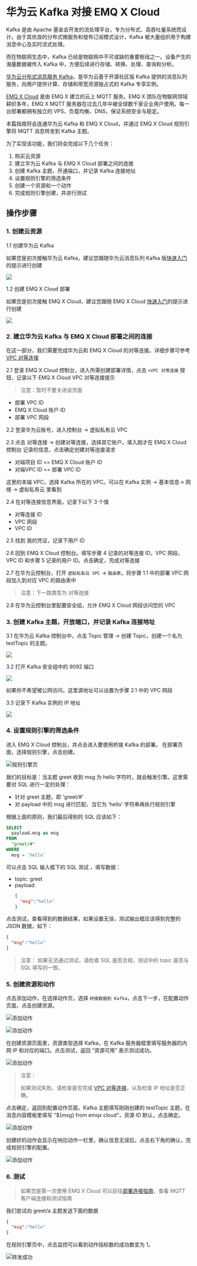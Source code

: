 # 华为云 Kafka 对接 EMQ X Cloud
Kafka 是由 Apache 基金会开发的流处理平台，专为分布式、高吞吐量系统而设计。由于其优良的分布式微服务和發布订阅模式设计，Kafka 被大量组织用于构建消息中心及实时流式处理。

而在物联网生态中，Kafka 已经是物联网中不可或缺的重要枢纽之一。设备产生的海量数据被传入 Kafka 中，方便后续进行存储、转换、处理、查询和分析。

[华为云分布式消息服务 Kafka](https://www.huaweicloud.com/product/dmskafka.html)，是华为云基于开源社区版 Kafka 提供的消息队列服务，向用户提供计算、存储和带宽资源独占式的 Kafka 专享实例。

[EMQ X Cloud](https://cloud.emqx.cn) 是由 EMQ X 建立的云上 MQTT 服务。EMQ X 团队在物联网领域耕织多年，EMQ X MQTT 服务器在过去几年中被全球数千家企业用户使用。每一台部署都拥有独立的 VPS、负载均衡、DNS，保证系统安全与稳定。

本篇指南将会连通华为云 Kafka 和 EMQ X Cloud，并通过 EMQ X Cloud 规则引擎将 MQTT 消息转发到 Kafka 主题。

为了实现该功能，我们将会完成以下几个任务：

1. 购买云资源
2. 建立华为云 Kafka 与 EMQ X Cloud 部署之间的连接
3. 创建 Kafka 主题，开通端口，并记录 Kafka 连接地址
4. 设置规则引擎的筛选条件
5. 创建一个资源和一个动作
6. 完成规则引擎创建，并进行测试

## 操作步骤

### 1. 创建云资源

1.1 创建华为云 Kafka

如果您是初次接触华为云 Kafka，建议您跟随华为云消息队列 Kafka 版[快速入门](https://support.huaweicloud.com/qs-kafka/kafka-qs-0409001.html)的提示进行创建

![](./_assets/buy_huawei_kafka.png)

1.2 创建 EMQ X Cloud 部署

如果您是初次接触 EMQ X Cloud，建议您跟随 EMQ X Cloud [快速入门](../quick_start/introduction.md)的提示进行创建

![](./_assets/buy_huawei_kafka_emqx_deployment.png)

### 2. 建立华为云 Kafka 与 EMQ X Cloud 部署之间的连接

在这一部分，我们需要完成华为云和 EMQ X Cloud 的对等连接。详细步骤可参考 [VPC 对等连接](../deployments/vpc_peering.md)

2.1 登录 EMQ X Cloud 控制台，进入所需创建部署详情，点击 `+VPC 对等连接` 按钮，记录以下 EMQ X Cloud VPC 对等连接提示

> 注意：暂时不要关闭该页面

   * 部署 VPC ID
   * EMQ X Cloud 账户 ID
   * 部署 VPC 网段

2.2 登录华为云账号，进入控制台 -> 虚拟私有云 VPC

2.3 点击 对等连接 -> 创建对等连接，选择其它账户。填入刚才在 EMQ X Cloud 控制台 记录的信息，点击确定创建对等连接请求

* 对端项目 ID == EMQ X Cloud 账户 ID
* 对端VPC ID == 部署 VPC ID

这里的本端 VPC，选择 Kafka 所在的 VPC。可以在 Kafka 实例 -> 基本信息-> 网络 -> 虚拟私有云 里看到


2.4 在对等连接信息界面，记录下以下 3 个值

* 对等连接 ID
* VPC 网段
* VPC ID

2.5 找到 我的凭证，记录下用户 ID

2.6 回到 EMQ X Cloud 控制台。填写步骤 4 记录的对等连接 ID，VPC 网段，VPC ID 和步骤 5 记录的用户 ID。点击确定，完成对等连接

2.7 在华为云控制台，打开 `虚拟私有云 VPC` -> `路由表`，将步骤 1.1 中的部署 VPC 网段加入到对应 VPC 的路由表中

> 注意：下一跳类型为 对等连接

2.8 在华为云控制台里配置安全组，允许 EMQ X Cloud 网段访问您的 VPC

### 3. 创建 Kafka 主题，开放端口，并记录 Kafka 连接地址
3.1 在华为云 Kafka 控制台中，点击 Topic 管理 -> 创建 Topic，创建一个名为 testTopic 的主题。

![](./_assets/set_huawei_kafka_topic.png)

3.2 打开 Kafka 安全组中的 9092 端口

![](./_assets/set_huawei_kafka_port.png)

如果你不希望被公网访问，这里源地址可以设置为步骤 2.1 中的 VPC 网段

3.3 记录下 Kafka 实例的 IP 地址

![](./_assets/record_huawei_kafka_ip.png)

### 4. 设置规则引擎的筛选条件

进入 EMQ X Cloud 控制台，并点击进入要使用桥接 Kafka 的部署。
在部署页面，选择规则引擎，点击创建。

![规则引擎页](./_assets/view_rule_engine.png)

我们的目标是：当主题 greet 收到 msg 为 hello 字符时，就会触发引擎。这里需要对 SQL 进行一定的处理：
- 针对 greet 主题，即 'greet/#'
- 对 payload 中的 msg 进行匹配，当它为 'hello' 字符串再执行规则引擎

根据上面的原则，我们最后得到的 SQL 应该如下：

```sql
SELECT
  payload.msg as msg
FROM
  "greet/#"
WHERE
  msg = 'hello'
```

可以点击 SQL 输入框下的 SQL 测试 ，填写数据：
- topic: greet
- payload:
  ```json
  {
    "msg":"hello"
  }
  ```

点击测试，查看得到的数据结果，如果设置无误，测试输出框应该得到完整的 JSON 数据，如下：
```json
{
  "msg":"hello"
}
```

> 注意：
> 如果无法通过测试，请检查 SQL 是否合规，测试中的 topic 是否与 SQL 填写的一致。


### 5. 创建资源和动作
点击添加动作，在选择动作页，选择 `桥接数据到 Kafka`，点击下一步，在配置动作页面，点击创建资源。

![添加动作](./_assets/add_webhook_action01.png)

![添加动作](./_assets/add_kafka_action02.png)


在创建资源页面里，资源类型选择 Kafka，在 Kafka 服务器框里填写服务器的内网 IP 和对应的端口。点击测试，返回 “资源可用” 表示测试成功。

![添加动作](./_assets/add_kafka_action03.png)

> 注意：
>
>如果测试失败，请检查是否完成 [VPC 对等连接](../deployments/vpc_peering.md)，以及检查 IP 地址是否正确。 

点击确定，返回到配置动作页面，Kafka 主题填写刚刚创建的 testTopic 主题，在消息内容模板里填写 "${msg} from emqx cloud"，资源 ID 默认，点击确定。

![添加动作](./_assets/add_kafka_action04.png)

创建好的动作会显示在响应动作一栏里，确认信息无误后，点击右下角的确认，完成规则引擎的配置。

![添加动作](./_assets/add_kafka_action05.png)


### 6. 测试
> 如果您是第一次使用 EMQ X Cloud 可以前往[部署连接指南](../connect_to_deployments/introduction.md)，查看 MQTT 客户端连接和测试指南

我们尝试向 greet/a 主题发送下面的数据
```json
{
  "msg":"hello"
}
```

在规则引擎页中，点击监控可以看到动作指标数的成功数变为 1。

![转发成功](./_assets/add_kafka_action06.png)


